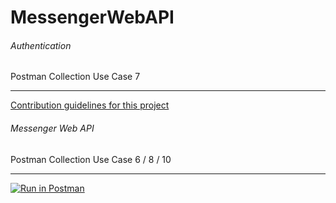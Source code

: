 # MessengerWebAPI


###### Authentication
Postman Collection
Use Case 7
________________________________________________

[Contribution guidelines for this project](/RXMessengerAPI.docx)



###### Messenger Web API
Postman Collection
Use Case 6 / 8 / 10
________________________________________________




[![Run in Postman](https://run.pstmn.io/button.svg)](https://app.getpostman.com/run-collection/e2eddd8c625f17286b24)
